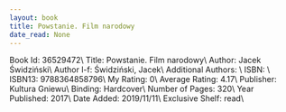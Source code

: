 ```yaml
---
layout: book
title: Powstanie. Film narodowy
date_read: None
---
```


Book Id: 36529472\ 
Title: Powstanie. Film narodowy\ 
Author: Jacek Świdziński\ 
Author l-f: Świdziński, Jacek\ 
Additional Authors: \ 
ISBN: \ 
ISBN13: 9788364858796\ 
My Rating: 0\ 
Average Rating: 4.17\ 
Publisher: Kultura Gniewu\ 
Binding: Hardcover\ 
Number of Pages: 320\ 
Year Published: 2017\ 
Date Added: 2019/11/11\ 
Exclusive Shelf: read\ 

